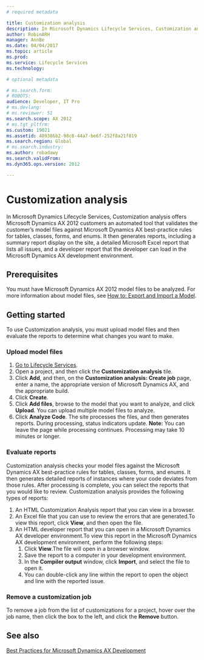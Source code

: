 ```yaml
---
# required metadata

title: Customization analysis
description: In Microsoft Dynamics Lifecycle Services, Customization analysis offers Microsoft Dynamics AX 2012 customers an automated tool that validates the customer’s model files against Microsoft Dynamics AX best-practice rules for tables, classes, forms, and enums. It then generates reports, including a summary report display on the site, a detailed Microsoft Excel report that lists all issues, and a developer report that the developer can load in the Microsoft Dynamics AX development environment. 
author: RobinARH
manager: AnnBe
ms.date: 04/04/2017
ms.topic: article
ms.prod: 
ms.service: Lifecycle Services
ms.technology: 

# optional metadata

# ms.search.form: 
# ROBOTS: 
audience: Developer, IT Pro
# ms.devlang: 
# ms.reviewer: 51
ms.search.scope: AX 2012
# ms.tgt_pltfrm: 
ms.custom: 19021
ms.assetid: 409386b2-98c8-44a7-be6f-252f8a21f819
ms.search.region: Global
# ms.search.industry: 
ms.author: robadawy
ms.search.validFrom: 
ms.dyn365.ops.version: 2012

---
```


# Customization analysis

In Microsoft Dynamics Lifecycle Services, Customization analysis offers Microsoft Dynamics AX 2012 customers an automated tool that validates the customer’s model files against Microsoft Dynamics AX best-practice rules for tables, classes, forms, and enums. It then generates reports, including a summary report display on the site, a detailed Microsoft Excel report that lists all issues, and a developer report that the developer can load in the Microsoft Dynamics AX development environment. 

Prerequisites
-------------

You must have Microsoft Dynamics AX 2012 model files to be analyzed. For more information about model files, see [How to: Export and Import a Model](http://msdn.microsoft.com/library/c2449a03-7574-4b9d-8518-9005b560209f(AX.60).aspx).

## Getting started
To use Customization analysis, you must upload model files and then evaluate the reports to determine what changes you want to make.

### Upload model files

1.  [Go to Lifecycle Services](https://lcs.dynamics.com).
2.  Open a project, and then click the **Customization analysis** tile.
3.  Click **Add**, and then, on the **Customization analysis: Create job** page, enter a name, the appropriate version of Microsoft Dynamics AX, and the appropriate build.
4.  Click **Create**.
5.  Click **Add files**, browse to the model that you want to analyze, and click **Upload**. You can upload multiple model files to analyze.
6.  Click **Analyze Code**. The site processes the files, and then generates reports. During processing, status indicators update. **Note:** You can leave the page while processing continues. Processing may take 10 minutes or longer.

### Evaluate reports

Customization analysis checks your model files against the Microsoft Dynamics AX best-practice rules for tables, classes, forms, and enums. It then generates detailed reports of instances where your code deviates from those rules. After processing is complete, you can select the reports that you would like to review. Customization analysis provides the following types of reports:

1.  An HTML Customization Analysis report that you can view in a browser.
2.  An Excel file that you can use to review the errors that are generated.To view this report, click **View**, and then open the file.
3.  An HTML developer report that you can open in a Microsoft Dynamics AX developer environment.To view this report in the Microsoft Dynamics AX development environment, perform the following steps:
    1.  Click **View**.The file will open in a browser window.
    2.  Save the report to a computer in your development environment.
    3.  In the **Compiler output** window, click **Import**, and select the file to open it.
    4.  You can double-click any line within the report to open the object and line with the reported issue.

### Remove a customization job

To remove a job from the list of customizations for a project, hover over the job name, then click the box to the left, and click the **Remove** button.

See also
--------

[Best Practices for Microsoft Dynamics AX Development](http://msdn.microsoft.com/library/833e44ff-d89a-459a-84be-0cc5da57ee90(AX.60).aspx)

